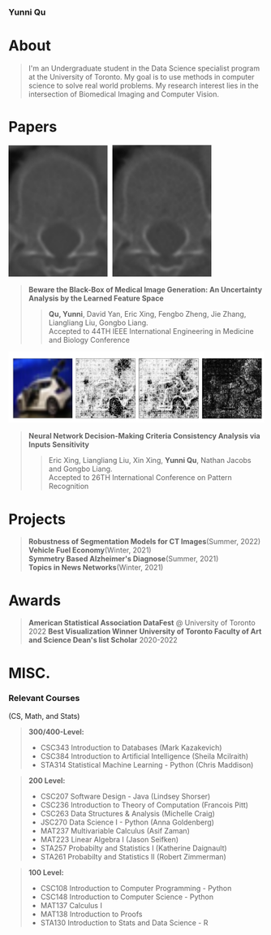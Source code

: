 ### Yunni Qu

# About
> I'm an Undergraduate student in the Data Science specialist program at the University of Toronto. My goal is to use methods in computer science to solve real world problems. My research interest lies in the intersection of Biomedical Imaging and Computer Vision.

# Papers
<img src="LDCT.png" alt="drawing" width="400"/>

>**Beware the Black-Box of Medical Image Generation: An Uncertainty Analysis by the Learned Feature Space**  
>>**Qu, Yunni**, David Yan, Eric Xing, Fengbo Zheng, Jie Zhang, Liangliang Liu, Gongbo Liang.  
>Accepted to 44TH IEEE International Engineering in Medicine and Biology Conference   

<img src="patter_rec.png" alt="drawing" width="600"/>

>**Neural Network Decision-Making Criteria Consistency Analysis via Inputs Sensitivity**  
>>Eric Xing, Liangliang Liu, Xin Xing, **Yunni Qu**, Nathan Jacobs and Gongbo Liang.  
>Accepted to 26TH International Conference on Pattern Recognition


# Projects
>**Robustness of Segmentation Models for CT Images**(Summer, 2022)  
>**Vehicle Fuel Economy**(Winter, 2021)  
>**Symmetry Based Alzheimer's Diagnose**(Summer, 2021)  
>**Topics in News Networks**(Winter, 2021)  





# Awards
>**American Statistical Association DataFest** @ University of Toronto 2022  **Best Visualization Winner** 
>**University of Toronto Faculty of Art and Science Dean's list Scholar** 2020-2022

# MISC.
### Relevant Courses
(CS, Math, and Stats)
>**300/400-Level:**
>
> - CSC343 Introduction to Databases (Mark Kazakevich)
> - CSC384 Introduction to Artificial Intelligence (Sheila Mcilraith)
> - STA314 Statistical Machine Learning - Python (Chris Maddison)

>**200 Level:**
>
> - CSC207 Software Design - Java (Lindsey Shorser)
> - CSC236 Introduction to Theory of Computation (Francois Pitt)
> - CSC263 Data Structures & Analysis (Michelle Craig)
> - JSC270 Data Science I - Python (Anna Goldenberg)
> - MAT237 Multivariable Calculus (Asif Zaman)
> - MAT223 Linear Algebra I (Jason Seifken)
> - STA257 Probabilty and Statistics I (Katherine Daignault)
> - STA261 Probabilty and Statistics II (Robert Zimmerman)

>**100 Level:**
>
> - CSC108 Introduction to Computer Programming - Python
> - CSC148 Introduction to Computer Science - Python
> - MAT137 Calculus I
> - MAT138 Introduction to Proofs
> - STA130 Introduction to Stats and Data Science - R

